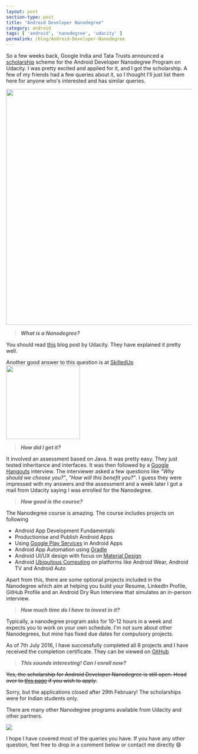 ```yaml
---
layout: post
section-type: post
title: "Android Developer Nanodegree"
category: android
tags: [ 'android', 'nanodegree', 'udacity' ]
permalink: /blog/Android-Developer-Nanodegree
---
```


So a few weeks back, Google India and Tata Trusts announced a [scholarship](https://www.udacity.com/india) scheme for the Android Developer Nanodegree Program on Udacity. I was pretty excited and applied for it, and I got the scholarship. A few of my friends had a few queries about it, so I thought I'll just list them here for anyone who's interested and has similar queries.

<img src="../../img/blog/nanodegree/andnano.jpeg" width="640" />

> ***What is a Nanodegree?***

You should read [this](http://blog.udacity.com/2015/08/what-is-a-nanodegree-and-why-should-you-earn-one.html) blog post by Udacity. They have explained it pretty well.

Another good answer to this question is at [SkilledUp](http://www.skilledup.com/articles/faq-udacity-nanodegree-hype-hope)
<img src="../../img/blog/nanodegree/udacity.png" height="200" width="200" />

> ***How did I get it?***

It involved an assessment based on Java. It was pretty easy. They just tested inheritance and interfaces. It was then followed by a [Google Hangouts](https://hangouts.google.com/) interview. The interviewer asked a few questions like *"Why should we choose you?"*, *"How will this benefit you?"*. I guess they were impressed with my answers and the assessment and a week later I got a mail from Udacity saying I was enrolled for the Nanodegree.

> ***How good is the course?***

The Nanodegree course is amazing. The course includes projects on following

- Android App Development Fundamentals
- Productionise and Publish Android Apps
- Using [Google Play Services](https://developers.google.com/android/guides/overview) in Android Apps
- Android App Automation using [Gradle](http://en.wikipedia.org/wiki/Gradle)
- Android UI/UX design with focus on [Material Design](https://www.google.com/design)
- Android [Ubiquitous Computing](https://en.wikipedia.org/wiki/Ubiquitous_computing) on platforms like Android Wear, Android TV and Android Auto

Apart from this, there are some optional projects included in the Nanodegree which aim at helping you build your Resume, LinkedIn Profile, GitHub Profile and an Android Dry Run Interview that simulates an in-person interview.

> ***How much time do I have to invest in it?***

Typically, a nanodegree program asks for 10-12 hours in a week and expects you to work on your own schedule. I'm not sure about other Nanodegrees, but mine has fixed due dates for compulsory projects.

As of 7th July 2016, I have successfully completed all 8 projects and I have received the completion certificate. They can be viewed on [GitHub](https://github.com/kartikarora) 

> ***This sounds interesting! Can I enroll now?***

~~Yes, the scholarship for Android Developer Nanodegree is still open. Head over to [this page](https://www.udacity.com/india) if you wish to apply.~~

Sorry, but the applications closed after 29th February! The scholarships were for Indian students only.

There are many other Nanodegree programs available from Udacity and other partners.

<a href="https://www.udacity.com/nanodegree" target="_blank"><img src="../../img/blog/nanodegree/nano.png" /></a>

I hope I have covered most of the queries you have. If you have any other question, feel free to drop in a comment below or contact me directly :smile: